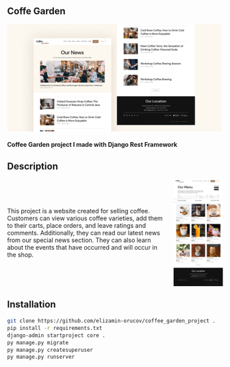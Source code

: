 ## Coffe Garden
<img src="readme_config/images/image_coffee_garden.png" height="250">

#### Coffee Garden project I made with Django Rest Framework

## Description
<link rel="stylesheet" type="text/css" href="readme_config/css/style.css">
<div style="display: flex; align-items: center;">
    <div style="flex: 1; margin-right: 20px;">
<div class="container">
    <div class="text">
        <p>This project is a website created for selling coffee.
        Customers can view various coffee varieties,
        add them to their carts, place orders,
        and leave ratings and comments. Additionally,
        they can read our latest news from our special news section.
        They can also learn about the events that have occurred and will occur in the shop.</p>
    </div>
</div>
</div>
<img src="readme_config/images/image_coffee_home.jpg" class="image" height="250">
</div>


## Installation
````bash
git clone https://github.com/elizamin-orucov/coffee_garden_project .
pip install -r requirements.txt
django-admin startproject core .
py manage.py migrate
py manage.py createsuperuser
py manage.py runserver
````
